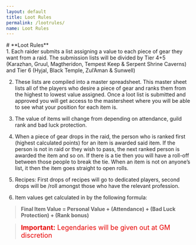 ```yaml
---
layout: default
title: Loot Rules
permalink: /lootrules/
name: Loot Rules
---
```

<div class="container-two" markdown="1">

<div class="container-two-header" markdown="1">
# **Loot Rules**
</div>

<div class="container-two-body" markdown="1">
 1. Each raider submits a list assigning a value to each piece of gear they want from a raid. The submission lists will be divided by Tier 4+5 (Karazhan, Gruul, Magtheridon, Tempest Keep & Serpent Shrine Caverns) and Tier 6 (Hyjal, Black Temple, Zul’Aman & Sunwell)

 2. These lists are compiled into a master spreadsheet. This master sheet lists all of the players who desire a piece of gear and ranks them from the highest to lowest value assigned. Once a loot list is submitted and approved you will get access to the mastersheet where you will be able to see what your position for each item is.
 
 3. The value of items will change from depending on attendance, guild rank and bad luck protection. 

 4. When a piece of gear drops in the raid, the person who is ranked first (highest calculated points) for an item is awarded said item. If the person is not in raid or they wish to pass, the next ranked person is awarded the item and so on. 
If there is a tie then you will have a roll-off between those people to break the tie. When an item is not on anyone’s list, it then the item goes straight to open rolls.

 5. Recipes: First drops of recipes will go to dedicated players, second drops will be /roll amongst those who have the relevant profession.

 6. Item values get calculated in by the following formula:
 
 > **Final Item Value = Personal Value + (Attendance) + (Bad Luck Protection) + (Rank bonus)**

 > <span style="color: #e80000; font-size: 18px"> **Important:** Legendaries will be given out at GM discretion </span>

</div>
</div>
